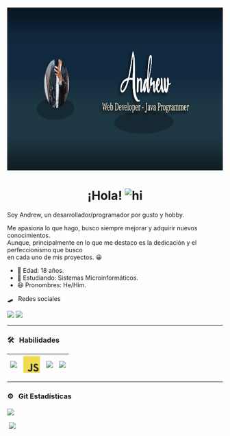 <p align="center">
<img alt="GIF" src="https://github.com/ItzPipeG/ItzPipeG/blob/main/images/bannerandrew.png" height="380" />
 <p/>
<h1 align="center"> ¡Hola! <img src="https://user-images.githubusercontent.com/1303154/88677602-1635ba80-d120-11ea-84d8-d263ba5fc3c0.gif" width="28px" alt="hi"></h1>

Soy Andrew, un desarrollador/programador por gusto y hobby.

Me apasiona lo que hago, busco siempre mejorar y adquirir nuevos conocimientos.                                                                                          
Aunque, principalmente en lo que me destaco es la dedicación y el perfeccionismo que busco                                                                                          
en cada uno de mis proyectos. 😀                                                                                          

                                                                                          

<!-- TODO: Add last video link -->

- 🤔 Edad: 18 años.
- 📕 Estudiando: Sistemas Microinformáticos.
- 😄 Pronombres: He/Him.

🛹 &nbsp; Redes sociales

[<img src="https://img.shields.io/badge/builtbybit-%231DA1F2.svg?&style=for-the-badge&logo=google&logoColor=white" />](https://builtbybit.com/members/itzpipeg.266854/)
[<img src="https://img.shields.io/badge/portafolio-%231DA1F2.svg?&style=for-the-badge&logo=google&logoColor=white" />](https://andrew-2.gitbook.io/portafolio)

<hr>

### 🛠 &nbsp; Habilidades

|<img src="https://camo.githubusercontent.com/d94d6e8e534fe88023c71482f7e9c90a38b1f2d3e760dff3463eac593753bace/68747470733a2f2f7777772e766563746f726c6f676f2e7a6f6e652f6c6f676f732f6a6176612f6a6176612d766572746963616c2e737667" width=40> | <img src="https://raw.githubusercontent.com/devicons/devicon/master/icons/javascript/javascript-original.svg" width="40"> | <img src="https://camo.githubusercontent.com/842373051212a9c9c61fe72b9d636b2e7ed06f89120e8322ea5e67d01857cff8/68747470733a2f2f7777772e766563746f726c6f676f2e7a6f6e652f6c6f676f732f6d7973716c2f6d7973716c2d617232312e737667" width=40> | <img src="https://camo.githubusercontent.com/68a9de9ef11c5270a343ec89f2516dd3d1f514bf9fe24d8e38bc5b1224cfcfa2/68747470733a2f2f7777772e766563746f726c6f676f2e7a6f6e652f6c6f676f732f7068702f7068702d617232312e737667" width="40"> |
|:-:|:-:|:-:|:-:|

<hr>

### ⚙️ &nbsp; Git Estadísticas
 
<p><img align="center" src="https://github-readme-stats.vercel.app/api?username=ItzPipeG&theme=dark&show_icons=true" /></p>
<p>&nbsp;<img align="center" src="https://github-readme-stats.vercel.app/api/top-langs/?username=ItzPipeG&theme=dark&layout=compact" width="410" /></p>

